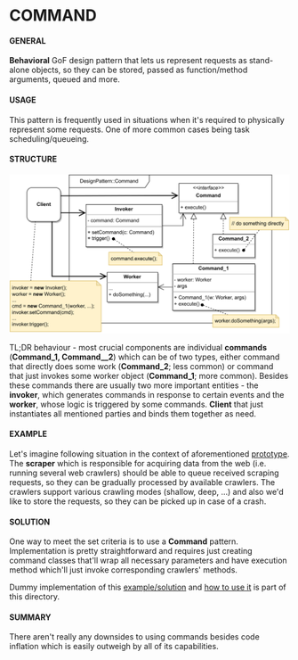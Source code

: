 # COMMAND

#### GENERAL

**Behavioral** GoF design pattern that lets us represent requests as stand-alone objects, so they can be stored, passed
as function/method arguments, queued and more.

#### USAGE

This pattern is frequently used in situations when it's required to physically represent some requests. One of more 
common cases being task scheduling/queueing.

#### STRUCTURE

![command](Command.svg)

TL;DR behaviour - most crucial components are individual **commands** (**Command_1, Command__2**) which can be of two
types, either command that directly does some work (**Command_2**; less common) or command that just invokes some worker
object (**Command_1**; more common). Besides these commands there are usually two more important entities - the **invoker**,
which generates commands in response to certain events and the **worker**, whose logic is triggered by some commands.
**Client** that just instantiates all mentioned parties and binds them together as need.

#### EXAMPLE

Let's imagine following situation in the context of aforementioned [prototype](../README.md#prototype). The **scraper**
which is responsible for acquiring data from the web (i.e. running several web crawlers) should be able to queue received
scraping requests, so they can be gradually processed by available crawlers. The crawlers support various crawling modes
(shallow, deep, ...) and also we'd like to store the requests, so they can be picked up in case of a crash.

#### SOLUTION

One way to meet the set criteria is to use a **Command** pattern. Implementation is pretty straightforward and requires
just creating command classes that'll wrap all necessary parameters and have execution method which'll just invoke
corresponding crawlers' methods.

Dummy implementation of this [example/solution](src) and [how to use it](main.cpp) is part of this directory.

#### SUMMARY

There aren't really any downsides to using commands besides code inflation which is easily outweigh by all of its
capabilities.
